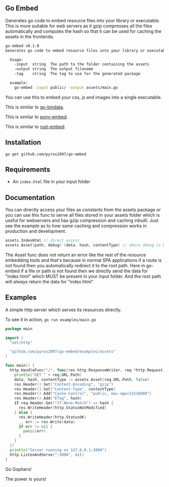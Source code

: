 ## Go Embed
Generates go code to embed resource files into your library or executable.
This is more suitable for web servers as it gzip compresses all the files
automatically and computes the hash so that it can be used for caching the
assets in the frontends.

```bash
go-embed v0.1.0
Generates go code to embed resource files into your library or executable

  Usage:
    -input  string  The path to the folder containing the assets
    -output string  The output filename
    -tag    string  The tag to use for the generated package

  example:
    go-embed -input public/ -output assets/main.go
```

You can use this to embed your css, js and images into a single executable.

This is similar to [go-bindata](https://github.com/jteeuwen/go-bindata).

This is similar to [pony-embed](https://github.com/pyros2097/pony-embed).

This is similar to [rust-embed](https://github.com/pyros2097/rust-embed).

## Installation
```
go get github.com/pyros2097/go-embed
```
## Requirements
* An `index.html` file in your input folder

## Documentation
You can directly access your files as constants from the assets package or
you can use this func to serve all files stored in your assets folder which is useful for webservers and has gzip compression and caching inbuilt. Just see the example as to how same caching and compression works in
production and development.
```go
assets.IndexHtml // direct access
assets.Asset(path, debug) (data, hash, contentType) // where debug is bool
```
The Asset func does not return an error like the rest of the resource embedding tools and that's because in normal SPA applications if a route is not found then you automatically redirect it to the root path.
Here in go-embed if a file or path is not found then we directly send the 
data for "index.html" which MUST be present in your input folder.
And the root path will always return the data for "index.html"

## Examples
A simple http server which serves its resources directly.

To see it in action,
`go run examples/main.go`

```go
package main

import (
  "net/http"

  "github.com/pyros2097/go-embed/examples/assets"
)

func main() {
  http.HandleFunc("/", func(res http.ResponseWriter, req *http.Request) {
    println("GET " + req.URL.Path)
    data, hash, contentType := assets.Asset(req.URL.Path, false)
    res.Header().Set("Content-Encoding", "gzip")
    res.Header().Set("Content-Type", contentType)
    res.Header().Add("Cache-Control", "public, max-age=31536000")
    res.Header().Add("ETag", hash)
    if req.Header.Get("If-None-Match") == hash {
      res.WriteHeader(http.StatusNotModified)
    } else {
      res.WriteHeader(http.StatusOK)
      _, err := res.Write(data)
      if err != nil {
        panic(err)
      }
    }
  })
  println("Server running on 127.0.0.1:3000")
  http.ListenAndServe(":3000", nil)
}
```

Go Gophers!

The power is yours!
